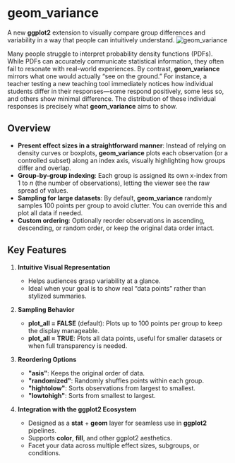 # geom_variance

A new **ggplot2** extension to visually compare group differences and variability in a way that people can intuitively understand.
![geom_variance](https://github.com/user-attachments/assets/a366f3a5-07bb-43af-9441-9770cec57966)

Many people struggle to interpret probability density functions (PDFs). While PDFs can accurately communicate statistical information, they often fail to resonate with real-world experiences. By contrast, **geom_variance** mirrors what one would actually “see on the ground.” For instance, a teacher testing a new teaching tool immediately notices how individual students differ in their responses—some respond positively, some less so, and others show minimal difference. The distribution of these individual responses is precisely what **geom_variance** aims to show.

## Overview

- **Present effect sizes in a straightforward manner**: Instead of relying on density curves or boxplots, **geom_variance** plots each observation (or a controlled subset) along an index axis, visually highlighting how groups differ and overlap.  
- **Group-by-group indexing**: Each group is assigned its own x-index from 1 to *n* (the number of observations), letting the viewer see the raw spread of values.  
- **Sampling for large datasets**: By default, **geom_variance** randomly samples 100 points per group to avoid clutter. You can override this and plot all data if needed.  
- **Custom ordering**: Optionally reorder observations in ascending, descending, or random order, or keep the original data order intact.

## Key Features

1. **Intuitive Visual Representation**  
   - Helps audiences grasp variability at a glance.  
   - Ideal when your goal is to show real “data points” rather than stylized summaries.

2. **Sampling Behavior**  
   - **plot_all = FALSE** (default): Plots up to 100 points per group to keep the display manageable.  
   - **plot_all = TRUE**: Plots all data points, useful for smaller datasets or when full transparency is needed.

3. **Reordering Options**  
   - **"asis"**: Keeps the original order of data.  
   - **"randomized"**: Randomly shuffles points within each group.  
   - **"hightolow"**: Sorts observations from largest to smallest.  
   - **"lowtohigh"**: Sorts from smallest to largest.

4. **Integration with the ggplot2 Ecosystem**  
   - Designed as a **stat** + **geom** layer for seamless use in **ggplot2** pipelines.  
   - Supports **color**, **fill**, and other ggplot2 aesthetics.  
   - Facet your data across multiple effect sizes, subgroups, or conditions.
